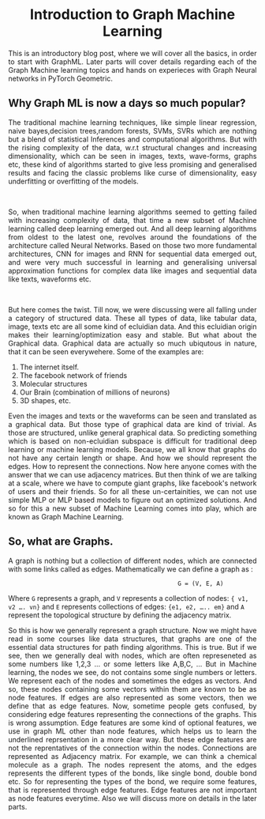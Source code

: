 <h1 align="center">Introduction to Graph Machine Learning</h1>

<p align="justify">
This is an introductory blog post, where we will cover all the basics, in order to start with GraphML. Later parts will cover details regarding each of the Graph Machine learning topics and hands on experieces with Graph Neural networks in PyTorch Geometric.
</p>

## Why Graph ML is now a days so much popular?
<p align="justify">
The traditional machine learning techniques, like simple linear regression, naive bayes,decision trees,random forests, SVMs, SVRs which are nothing but a blend of statistical Inferences and computational algorithms. But with the rising complexity of the data, w.r.t structural changes and increasing dimensionality, which can be seen in  images, texts, wave-forms, graphs etc, these kind of algorithms started to give less promising and generalised results and facing the classic problems like curse of dimensionality, easy underfitting or overfitting of the models. 
</p>

<br>
<p align="justify">
So, when traditional machine learning algorithms seemed to getting failed with increasing complexity of data, that time a new subset of Machine learning called deep learning emerged out. And all deep learning algorithms from oldest to the latest one, revolves around the foundations of the architecture called Neural Networks. Based on those two more fundamental architectures, CNN for images and RNN for sequential data emerged out, and were very much successful in learning and generalising universal approximation functions for complex data like images and sequential data like texts, waveforms etc. 
</p>

<br>
<p align="justify">
But here comes the twist. Till now, we were discussing were all falling under a category of structured data. These all types of data, like tabular data, image, texts etc are all some kind of ecluidian data. And this ecluidian origin makes their learning/optimization easy and stable. But what about the Graphical data. Graphical data are actually so much ubiqutous in nature, that it can be seen everywehere. Some of the examples are:
</p>

1. The internet itself.
2. The facebook network of friends
3. Molecular structures
4. Our Brain (combination of millions of neurons)
5. 3D shapes, etc.

<p align="justify">
Even the images and texts or the waveforms can be seen and translated as a graphical data. But those type of graphical data are kind of trivial. As those are structured, unlike general graphical data. So predicting something which is based on non-ecluidian subspace is difficult for traditional deep learning or machine learning models. Because, we all know that graphs do not have any certain length or shape. And how we should represent the edges. How to represent the connections. Now here anyone comes with the answer that we can use adjacency matrices. But then think of we are talking at a scale, where we have to compute giant graphs, like facebook's network of users and their friends. So for all these un-certainities, we can not use simple MLP or MLP based models to figure out an optimized solutions. And so for this a new subset of Machine Learning comes into play, which are known as Graph Machine Learning. 
</P>

## So, what are Graphs.
<p align="justify">
A graph is nothing but a collection of different nodes, which are connected with some links called as edges. Mathematically we can define a graph as :
</p>

```
                                                G = (V, E, A)
```
<p align="justify">

Where `G` represents a graph, and `V` represents a collection of nodes: `{ v1, v2 …. vn}` and `E` represents collections of edges: `{e1, e2, ….. em}`  and `A` represent the topological structure by defining the adjacency matrix.
</p>

<p align="justify">
So this is how we generally represent a graph structure. Now we might have read in some courses like data structures, that graphs are one of the essential data structures for path finding algorithms. This is true. But if we see, then we generally deal with nodes, which are often represeneted as some numbers like 1,2,3 ... or some letters like A,B,C, ... But in Machine learning, the nodes we see, do not contains some single numbers or letters. We represent each of the nodes and sometimes the edges as vectors. And so, these nodes containing some vectors within them are known to be as node features. If edges are also represented as some vectors, then we define that as edge features. Now, sometime people gets confused, by considering edge features representing the connections of the graphs. This is wrong assumption. Edge features are some kind of optional features, we use in graph ML other than node features, which helps us to learn the underlined reprsentation in a more clear way. But these edge features are not the reprentatives of the connection within the nodes. Connections are represented as Adjacency matrix. For example, we can think a chemical molecule as a graph. The nodes represent the atoms, and the edges represents the different types of the bonds, like single bond, double bond etc. So for representing the types of the bond, we require some features, that is represented through edge features. Edge features are not important as node features everytime. Also we will discuss more on details in the later parts.
</p>
